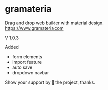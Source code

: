 # gramateria
Drag and drop web builder with material design.  
https://www.gramateria.com

V 1.0.3

Added 
- form elements
- import feature
- auto save
- dropdown navbar

Show your support by 🌟 the project, thanks.

